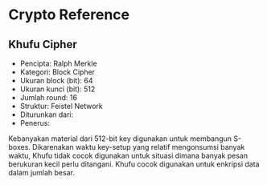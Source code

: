 # Crypto Reference

## Khufu Cipher

* Pencipta: Ralph Merkle
* Kategori: Block Cipher
* Ukuran block (bit): 64
* Ukuran kunci (bit): 512
* Jumlah round: 16
* Struktur: Feistel Network
* Diturunkan dari: 
* Penerus: 

Kebanyakan material dari 512-bit key digunakan untuk membangun S-boxes. Dikarenakan waktu key-setup yang relatif mengonsumsi banyak waktu, Khufu tidak cocok digunakan untuk situasi dimana banyak pesan berukuran kecil perlu ditangani. Khufu cocok digunakan untuk enkripsi data dalam jumlah besar.